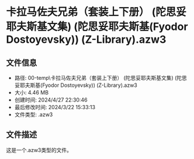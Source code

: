 ﻿# 卡拉马佐夫兄弟（套装上下册） (陀思妥耶夫斯基文集) (陀思妥耶夫斯基(Fyodor Dostoyevsky)) (Z-Library).azw3

## 文件信息
- 路径: 00-temp\卡拉马佐夫兄弟（套装上下册） (陀思妥耶夫斯基文集) (陀思妥耶夫斯基(Fyodor Dostoyevsky)) (Z-Library).azw3
- 大小: 4.46 MB
- 创建时间: 2024/4/27 22:30:46
- 最后修改时间: 2024/3/22 15:33:13
- 文件类型: .azw3

## 文件描述
这是一个.azw3类型的文件。

